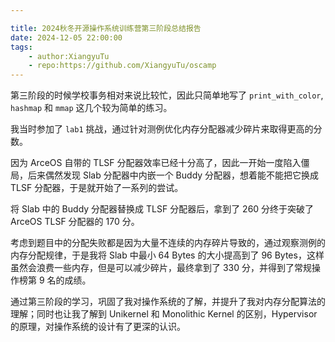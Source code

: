 ```yaml
---

title: 2024秋冬开源操作系统训练营第三阶段总结报告
date: 2024-12-05 22:00:00
tags:
    - author:XiangyuTu
    - repo:https://github.com/XiangyuTu/oscamp
---
```


第三阶段的时候学校事务相对来说比较忙，因此只简单地写了 `print_with_color`, `hashmap` 和 `mmap` 这几个较为简单的练习。

我当时参加了 `lab1` 挑战，通过针对测例优化内存分配器减少碎片来取得更高的分数。

因为 ArceOS 自带的 TLSF 分配器效率已经十分高了，因此一开始一度陷入僵局，后来偶然发现 Slab 分配器中内嵌一个 Buddy 分配器，想着能不能把它换成 TLSF 分配器，于是就开始了一系列的尝试。

将 Slab 中的 Buddy 分配器替换成 TLSF 分配器后，拿到了 260 分终于突破了 ArceOS TLSF 分配器的 170 分。

考虑到题目中的分配失败都是因为大量不连续的内存碎片导致的，通过观察测例的内存分配规律，于是我将 Slab 中最小 64 Bytes 的大小提高到了 96 Bytes，这样虽然会浪费一些内存，但是可以减少碎片，最终拿到了 330 分，并得到了常规操作榜第 9 名的成绩。

通过第三阶段的学习，巩固了我对操作系统的了解，并提升了我对内存分配算法的理解；同时也让我了解到 Unikernel 和 Monolithic Kernel 的区别，Hypervisor 的原理，对操作系统的设计有了更深的认识。